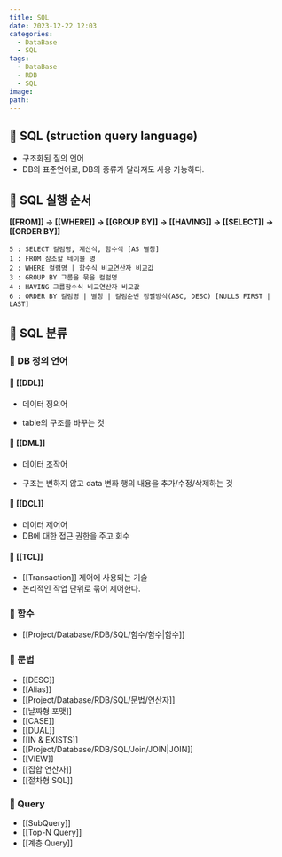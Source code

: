 ```yaml
---
title: SQL
date: 2023-12-22 12:03
categories:
  - DataBase
  - SQL
tags:
  - DataBase
  - RDB
  - SQL
image: 
path:
---
```


## 🌈 SQL (struction query language)

- 구조화된 질의 언어
- DB의 표준언어로, DB의 종류가 달라져도 사용 가능하다.

## 🌈 SQL 실행 순서
**[[FROM]] → [[WHERE]] → [[GROUP BY]] → [[HAVING]] → [[SELECT]] → [[ORDER BY]]**
```
5 : SELECT 컬럼명, 계산식, 함수식 [AS 별칭]
1 : FROM 참조할 테이블 명
2 : WHERE 컬럼명 | 함수식 비교연산자 비교값
3 : GROUP BY 그룹을 묶을 컬럼명
4 : HAVING 그룹함수식 비교연산자 비교값
6 : ORDER BY 컬럼명 | 별칭 | 컬럼순번 정렬방식(ASC, DESC) [NULLS FIRST | LAST]
```

## 🌈 SQL 분류
### 📌 DB 정의 언어
#### 🧶 [[DDL]]
+ 데이터 정의어
- table의 구조를 바꾸는 것

#### 🧶 [[DML]]
+ 데이터 조작어
- 구조는 변하지 않고 data 변화 행의 내용을 추가/수정/삭제하는 것

#### 🧶 [[DCL]]
+ 데이터 제어어
+ DB에 대한 접근 권한을 주고 회수

#### 🧶 [[TCL]]
+ [[Transaction]] 제어에 사용되는 기술
+ 논리적인 작업 단위로 묶어 제어한다.

### 📌 함수
+ [[Project/Database/RDB/SQL/함수/함수|함수]]

### 📌 문법
+ [[DESC]]
+ [[Alias]]
+ [[Project/Database/RDB/SQL/문법/연산자]]
+ [[날짜형 포맷]]
+ [[CASE]]
+ [[DUAL]]
+ [[IN & EXISTS]]
+ [[Project/Database/RDB/SQL/Join/JOIN|JOIN]]
+ [[VIEW]]
+ [[집합 연산자]]
+ [[절차형 SQL]]
### 📌 Query
+ [[SubQuery]]
+ [[Top-N Query]]
+ [[계층 Query]]
